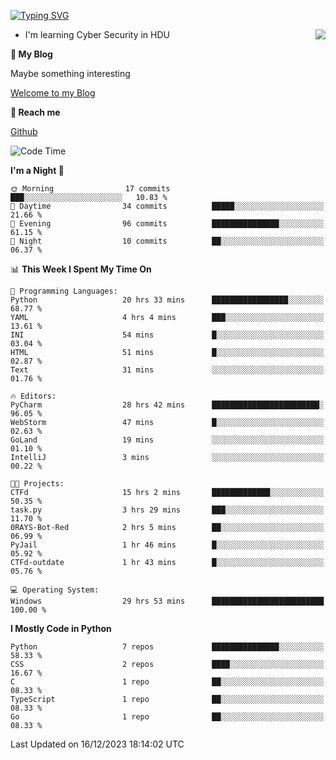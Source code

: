 [![Typing SVG](https://readme-typing-svg.herokuapp.com?font=Fira+Code&pause=1000&random=false&width=450&height=60&lines=Hello+%F0%9F%91%8B%F0%9F%8F%BB;I'm+JBNRZ)](https://git.io/typing-svg)

<a href="#">
  <img align="right" src="https://github-readme-stats.vercel.app/api?username=JBNRZ&show_icons=true&bg_color=15,f2f7fd,E0EAFC" />
</a>

- I'm learning Cyber Security in HDU

 **🌱 My Blog**

Maybe something interesting

[Welcome to my Blog](https://jbnrz.com.cn/)

 **💬 Reach me** 

[Github](https://github.com/JBNRZ)


<!--START_SECTION:waka-->
![Code Time](http://img.shields.io/badge/Code%20Time-185%20hrs%2042%20mins-blue)

**I'm a Night 🦉** 

```text
🌞 Morning                17 commits          ███░░░░░░░░░░░░░░░░░░░░░░   10.83 % 
🌆 Daytime                34 commits          █████░░░░░░░░░░░░░░░░░░░░   21.66 % 
🌃 Evening                96 commits          ███████████████░░░░░░░░░░   61.15 % 
🌙 Night                  10 commits          ██░░░░░░░░░░░░░░░░░░░░░░░   06.37 % 
```


📊 **This Week I Spent My Time On** 

```text
💬 Programming Languages: 
Python                   20 hrs 33 mins      █████████████████░░░░░░░░   68.77 % 
YAML                     4 hrs 4 mins        ███░░░░░░░░░░░░░░░░░░░░░░   13.61 % 
INI                      54 mins             █░░░░░░░░░░░░░░░░░░░░░░░░   03.04 % 
HTML                     51 mins             █░░░░░░░░░░░░░░░░░░░░░░░░   02.87 % 
Text                     31 mins             ░░░░░░░░░░░░░░░░░░░░░░░░░   01.76 % 

🔥 Editors: 
PyCharm                  28 hrs 42 mins      ████████████████████████░   96.05 % 
WebStorm                 47 mins             █░░░░░░░░░░░░░░░░░░░░░░░░   02.63 % 
GoLand                   19 mins             ░░░░░░░░░░░░░░░░░░░░░░░░░   01.10 % 
IntelliJ                 3 mins              ░░░░░░░░░░░░░░░░░░░░░░░░░   00.22 % 

🐱‍💻 Projects: 
CTFd                     15 hrs 2 mins       █████████████░░░░░░░░░░░░   50.35 % 
task.py                  3 hrs 29 mins       ███░░░░░░░░░░░░░░░░░░░░░░   11.70 % 
0RAYS-Bot-Red            2 hrs 5 mins        ██░░░░░░░░░░░░░░░░░░░░░░░   06.99 % 
PyJail                   1 hr 46 mins        █░░░░░░░░░░░░░░░░░░░░░░░░   05.92 % 
CTFd-outdate             1 hr 43 mins        █░░░░░░░░░░░░░░░░░░░░░░░░   05.76 % 

💻 Operating System: 
Windows                  29 hrs 53 mins      █████████████████████████   100.00 % 
```

**I Mostly Code in Python** 

```text
Python                   7 repos             ███████████████░░░░░░░░░░   58.33 % 
CSS                      2 repos             ████░░░░░░░░░░░░░░░░░░░░░   16.67 % 
C                        1 repo              ██░░░░░░░░░░░░░░░░░░░░░░░   08.33 % 
TypeScript               1 repo              ██░░░░░░░░░░░░░░░░░░░░░░░   08.33 % 
Go                       1 repo              ██░░░░░░░░░░░░░░░░░░░░░░░   08.33 % 
```




 Last Updated on 16/12/2023 18:14:02 UTC
<!--END_SECTION:waka-->
